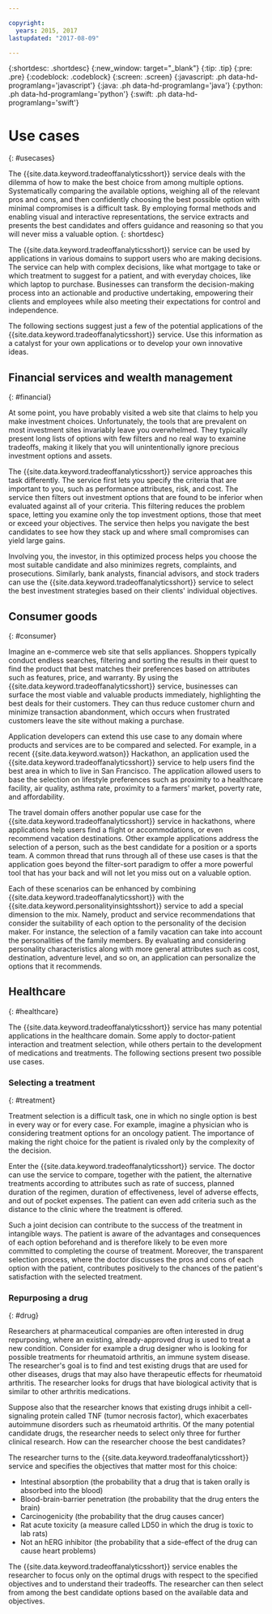 ```yaml
---

copyright:
  years: 2015, 2017
lastupdated: "2017-08-09"

---
```


{:shortdesc: .shortdesc}
{:new_window: target="_blank"}
{:tip: .tip}
{:pre: .pre}
{:codeblock: .codeblock}
{:screen: .screen}
{:javascript: .ph data-hd-programlang='javascript'}
{:java: .ph data-hd-programlang='java'}
{:python: .ph data-hd-programlang='python'}
{:swift: .ph data-hd-programlang='swift'}

# Use cases
{: #usecases}

The {{site.data.keyword.tradeoffanalyticsshort}} service deals with the dilemma of how to make the best choice from among multiple options. Systematically comparing the available options, weighing all of the relevant pros and cons, and then confidently choosing the best possible option with minimal compromises is a difficult task. By employing formal methods and enabling visual and interactive representations, the service extracts and presents the best candidates and offers guidance and reasoning so that you will never miss a valuable option.
{: shortdesc}

The {{site.data.keyword.tradeoffanalyticsshort}} service can be used by applications in various domains to support users who are making decisions. The service can help with complex decisions, like what mortgage to take or which treatment to suggest for a patient, and with everyday choices, like which laptop to purchase. Businesses can transform the decision-making process into an actionable and productive undertaking, empowering their clients and employees while also meeting their expectations for control and independence.

The following sections suggest just a few of the potential applications of the {{site.data.keyword.tradeoffanalyticsshort}} service. Use this information as a catalyst for your own applications or to develop your own innovative ideas.

## Financial services and wealth management
{: #financial}

At some point, you have probably visited a web site that claims to help you make investment choices. Unfortunately, the tools that are prevalent on most investment sites invariably leave you overwhelmed. They typically present long lists of options with few filters and no real way to examine tradeoffs, making it likely that you will unintentionally ignore precious investment options and assets.

The {{site.data.keyword.tradeoffanalyticsshort}} service approaches this task differently. The service first lets you specify the criteria that are important to you, such as performance attributes, risk, and cost. The service then filters out investment options that are found to be inferior when evaluated against all of your criteria. This filtering reduces the problem space, letting you examine only the top investment options, those that meet or exceed your objectives. The service then helps you navigate the best candidates to see how they stack up and where small compromises can yield large gains.

Involving you, the investor, in this optimized process helps you choose the most suitable candidate and also minimizes regrets, complaints, and prosecutions. Similarly, bank analysts, financial advisors, and stock traders can use the {{site.data.keyword.tradeoffanalyticsshort}} service to select the best investment strategies based on their clients' individual objectives.

## Consumer goods
{: #consumer}

Imagine an e-commerce web site that sells appliances. Shoppers typically conduct endless searches, filtering and sorting the results in their quest to find the product that best matches their preferences based on attributes such as features, price, and warranty. By using the {{site.data.keyword.tradeoffanalyticsshort}} service, businesses can surface the most viable and valuable products immediately, highlighting the best deals for their customers. They can thus reduce customer churn and minimize transaction abandonment, which occurs when frustrated customers leave the site without making a purchase.

Application developers can extend this use case to any domain where products and services are to be compared and selected. For example, in a recent {{site.data.keyword.watson}} Hackathon, an application used the {{site.data.keyword.tradeoffanalyticsshort}} service to help users find the best area in which to live in San Francisco. The application allowed users to base the selection on lifestyle preferences such as proximity to a healthcare facility, air quality, asthma rate, proximity to a farmers' market, poverty rate, and affordability.

The travel domain offers another popular use case for the {{site.data.keyword.tradeoffanalyticsshort}} service in hackathons, where applications help users find a flight or accommodations, or even recommend vacation destinations. Other example applications address the selection of a person, such as the best candidate for a position or a sports team. A common thread that runs through all of these use cases is that the application goes beyond the filter-sort paradigm to offer a more powerful tool that has your back and will not let you miss out on a valuable option.

Each of these scenarios can be enhanced by combining {{site.data.keyword.tradeoffanalyticsshort}} with the {{site.data.keyword.personalityinsightsshort}} service to add a special dimension to the mix. Namely, product and service recommendations that consider the suitability of each option to the personality of the decision maker. For instance, the selection of a family vacation can take into account the personalities of the family members. By evaluating and considering personality characteristics along with more general attributes such as cost, destination, adventure level, and so on, an application can personalize the options that it recommends.

## Healthcare
{: #healthcare}

The {{site.data.keyword.tradeoffanalyticsshort}} service has many potential applications in the healthcare domain. Some apply to doctor-patient interaction and treatment selection, while others pertain to the development of medications and treatments. The following sections present two possible use cases.

### Selecting a treatment
{: #treatment}

Treatment selection is a difficult task, one in which no single option is best in every way or for every case. For example, imagine a physician who is considering treatment options for an oncology patient. The importance of making the right choice for the patient is rivaled only by the complexity of the decision.

Enter the {{site.data.keyword.tradeoffanalyticsshort}} service. The doctor can use the service to compare, together with the patient, the alternative treatments according to attributes such as rate of success, planned duration of the regimen, duration of effectiveness, level of adverse effects, and out of pocket expenses. The patient can even add criteria such as the distance to the clinic where the treatment is offered.

Such a joint decision can contribute to the success of the treatment in intangible ways. The patient is aware of the advantages and consequences of each option beforehand and is therefore likely to be even more committed to completing the course of treatment. Moreover, the transparent selection process, where the doctor discusses the pros and cons of each option with the patient, contributes positively to the chances of the patient's satisfaction with the selected treatment.

### Repurposing a drug
{: #drug}

Researchers at pharmaceutical companies are often interested in drug repurposing, where an existing, already-approved drug is used to treat a new condition. Consider for example a drug designer who is looking for possible treatments for rheumatoid arthritis, an immune system disease. The researcher's goal is to find and test existing drugs that are used for other diseases, drugs that may also have therapeutic effects for rheumatoid arthritis. The researcher looks for drugs that have biological activity that is similar to other arthritis medications.

Suppose also that the researcher knows that existing drugs inhibit a cell-signaling protein called TNF (tumor necrosis factor), which exacerbates autoimmune disorders such as rheumatoid arthritis. Of the many potential candidate drugs, the researcher needs to select only three for further clinical research. How can the researcher choose the best candidates?

The researcher turns to the {{site.data.keyword.tradeoffanalyticsshort}} service and specifies the objectives that matter most for this choice:

-   Intestinal absorption (the probability that a drug that is taken orally is absorbed into the blood)
-   Blood-brain-barrier penetration (the probability that the drug enters the brain)
-   Carcinogenicity (the probability that the drug causes cancer)
-   Rat acute toxicity (a measure called LD50 in which the drug is toxic to lab rats)
-   Not an hERG inhibitor (the probability that a side-effect of the drug can cause heart problems)

The {{site.data.keyword.tradeoffanalyticsshort}} service enables the researcher to focus only on the optimal drugs with respect to the specified objectives and to understand their tradeoffs. The researcher can then select from among the best candidate options based on the available data and objectives.

